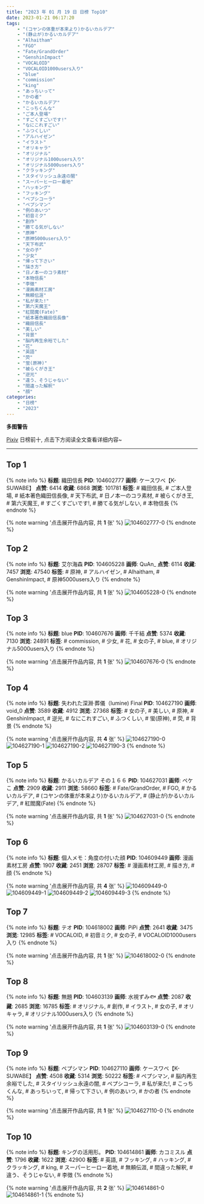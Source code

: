 ```yaml
---
title: "2023 年 01 月 19 日 日榜 Top10"
date: 2023-01-21 06:17:20
tags:
    - "(コヤンの体重が本来より)かるいカルデア"
    - "(静止が)かるいカルデア"
    - "Alhaitham"
    - "FGO"
    - "Fate/GrandOrder"
    - "GenshinImpact"
    - "VOCALOID"
    - "VOCALOID1000users入り"
    - "blue"
    - "commission"
    - "king"
    - "あっちいって"
    - "かの者"
    - "かるいカルデア"
    - "こっちくんな"
    - "ご本人登場"
    - "すごくすごいです!"
    - "なにこれすごい"
    - "ふつくしい"
    - "アルハイゼン"
    - "イラスト"
    - "オリキャラ"
    - "オリジナル"
    - "オリジナル1000users入り"
    - "オリジナル5000users入り"
    - "クラッキング"
    - "スタイリッシュ永遠の闇"
    - "スーパーヒーロー着地"
    - "ハッキング"
    - "フッキング"
    - "ペプシコーラ"
    - "ペプシマン"
    - "例のあいつ"
    - "初音ミク"
    - "創作"
    - "勝てる気がしない"
    - "原神"
    - "原神5000users入り"
    - "天下布武"
    - "女の子"
    - "少女"
    - "帰って下さい"
    - "描き方"
    - "日ノ本一のコラ素材"
    - "本物信長"
    - "李徴"
    - "漫画素材工房"
    - "無頼伝涯"
    - "私が来た!"
    - "第六天魔王"
    - "紅閻魔(Fate)"
    - "紙本著色織田信長像"
    - "織田信長"
    - "美しい"
    - "背景"
    - "脳内再生余裕でした"
    - "花"
    - "英語"
    - "荧"
    - "蛍(原神)"
    - "被らくがき王"
    - "逆光"
    - "違う、そうじゃない"
    - "間違った解釈"
    - "顔"
categories:
    - "日榜"
    - "2023"
---
```


<i class="fa fa-triangle-exclamation"></i>**多图警告**<i class="fa fa-triangle-exclamation"></i>

[Pixiv](https://www.pixiv.net/) 日榜前十, 点击下方阅读全文查看详细内容~

<!-- more -->

---

## Top 1

{% note info %}
**标题**: 織田信長
**PID**: 104602777 **画师**: ケースワベ【K-SUWABE】
**点赞**: 6414 **收藏**: 6868 **浏览**: 101781
**标签**: # 織田信長, # ご本人登場, # 紙本著色織田信長像, # 天下布武, # 日ノ本一のコラ素材, # 被らくがき王, # 第六天魔王, # すごくすごいです!, # 勝てる気がしない, # 本物信長
{% endnote %}

{% note warning '点击展开作品内容, 共 **1** 张' %}
![104602777-0](https://i.pixiv.re/img-original/img/2023/01/18/00/00/33/104602777_p0.jpg)
{% endnote %}

## Top 2

{% note info %}
**标题**: 艾尔海森
**PID**: 104605228 **画师**: QuAn_
**点赞**: 6114 **收藏**: 7457 **浏览**: 47540
**标签**: # 原神, # アルハイゼン, # Alhaitham, # GenshinImpact, # 原神5000users入り
{% endnote %}

{% note warning '点击展开作品内容, 共 **1** 张' %}
![104605228-0](https://i.pixiv.re/img-original/img/2023/01/18/01/29/42/104605228_p0.jpg)
{% endnote %}

## Top 3

{% note info %}
**标题**: blue
**PID**: 104607676 **画师**: 千千結
**点赞**: 5374 **收藏**: 7130 **浏览**: 24891
**标签**: # commission, # 少女, # 花, # 女の子, # blue, # オリジナル5000users入り
{% endnote %}

{% note warning '点击展开作品内容, 共 **1** 张' %}
![104607676-0](https://i.pixiv.re/img-original/img/2023/01/18/04/42/36/104607676_p0.jpg)
{% endnote %}

## Top 4

{% note info %}
**标题**: 失われた深淵·葬儀（lumine) Final
**PID**: 104627190 **画师**: void_0
**点赞**: 3589 **收藏**: 4912 **浏览**: 27368
**标签**: # 女の子, # 美しい, # 原神, # GenshinImpact, # 逆光, # なにこれすごい, # ふつくしい, # 蛍(原神), # 荧, # 背景
{% endnote %}

{% note warning '点击展开作品内容, 共 **4** 张' %}
![104627190-0](https://i.pixiv.re/img-original/img/2023/01/19/00/01/16/104627190_p0.jpg)
![104627190-1](https://i.pixiv.re/img-original/img/2023/01/19/00/01/16/104627190_p1.jpg)
![104627190-2](https://i.pixiv.re/img-original/img/2023/01/19/00/01/16/104627190_p2.jpg)
![104627190-3](https://i.pixiv.re/img-original/img/2023/01/19/00/01/16/104627190_p3.jpg)
{% endnote %}

## Top 5

{% note info %}
**标题**: かるいカルデア その１６６
**PID**: 104627031 **画师**: ペケこ
**点赞**: 2909 **收藏**: 2911 **浏览**: 58660
**标签**: # Fate/GrandOrder, # FGO, # かるいカルデア, # (コヤンの体重が本来より)かるいカルデア, # (静止が)かるいカルデア, # 紅閻魔(Fate)
{% endnote %}

{% note warning '点击展开作品内容, 共 **1** 张' %}
![104627031-0](https://i.pixiv.re/img-original/img/2023/01/19/00/00/20/104627031_p0.png)
{% endnote %}

## Top 6

{% note info %}
**标题**: 個人メモ：角度の付いた顔
**PID**: 104609449 **画师**: 漫画素材工房
**点赞**: 1907 **收藏**: 2451 **浏览**: 28707
**标签**: # 漫画素材工房, # 描き方, # 顔
{% endnote %}

{% note warning '点击展开作品内容, 共 **4** 张' %}
![104609449-0](https://i.pixiv.re/img-original/img/2023/01/18/08/00/08/104609449_p0.jpg)
![104609449-1](https://i.pixiv.re/img-original/img/2023/01/18/08/00/08/104609449_p1.jpg)
![104609449-2](https://i.pixiv.re/img-original/img/2023/01/18/08/00/08/104609449_p2.jpg)
![104609449-3](https://i.pixiv.re/img-original/img/2023/01/18/08/00/08/104609449_p3.jpg)
{% endnote %}

## Top 7

{% note info %}
**标题**: テオ
**PID**: 104618002 **画师**: PiPi
**点赞**: 2641 **收藏**: 3475 **浏览**: 12985
**标签**: # VOCALOID, # 初音ミク, # 女の子, # VOCALOID1000users入り
{% endnote %}

{% note warning '点击展开作品内容, 共 **1** 张' %}
![104618002-0](https://i.pixiv.re/img-original/img/2023/01/18/18/29/53/104618002_p0.png)
{% endnote %}

## Top 8

{% note info %}
**标题**: 無題
**PID**: 104603139 **画师**: 水視ずみ🐟
**点赞**: 2087 **收藏**: 2685 **浏览**: 16785
**标签**: # オリジナル, # 創作, # イラスト, # 女の子, # オリキャラ, # オリジナル1000users入り
{% endnote %}

{% note warning '点击展开作品内容, 共 **1** 张' %}
![104603139-0](https://i.pixiv.re/img-original/img/2023/01/18/00/06/24/104603139_p0.png)
{% endnote %}

## Top 9

{% note info %}
**标题**: ペプシマン
**PID**: 104627110 **画师**: ケースワベ【K-SUWABE】
**点赞**: 4508 **收藏**: 5314 **浏览**: 50222
**标签**: # ペプシマン, # 脳内再生余裕でした, # スタイリッシュ永遠の闇, # ペプシコーラ, # 私が来た!, # こっちくんな, # あっちいって, # 帰って下さい, # 例のあいつ, # かの者
{% endnote %}

{% note warning '点击展开作品内容, 共 **1** 张' %}
![104627110-0](https://i.pixiv.re/img-original/img/2023/01/19/00/00/43/104627110_p0.jpg)
{% endnote %}

## Top 10

{% note info %}
**标题**: キングの活用形。
**PID**: 104614861 **画师**: カコミスル
**点赞**: 1796 **收藏**: 1622 **浏览**: 42900
**标签**: # 英語, # フッキング, # ハッキング, # クラッキング, # king, # スーパーヒーロー着地, # 無頼伝涯, # 間違った解釈, # 違う、そうじゃない, # 李徴
{% endnote %}

{% note warning '点击展开作品内容, 共 **2** 张' %}
![104614861-0](https://i.pixiv.re/img-original/img/2023/01/18/16/22/27/104614861_p0.jpg)
![104614861-1](https://i.pixiv.re/img-original/img/2023/01/18/16/22/27/104614861_p1.jpg)
{% endnote %}
